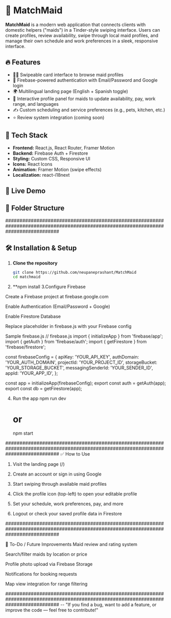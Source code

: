 # 🧹 MatchMaid

**MatchMaid** is a modern web application that connects clients with domestic helpers ("maids") in a Tinder-style swiping interface. Users can create profiles, review availability, swipe through local maid profiles, and manage their own schedule and work preferences in a sleek, responsive interface.

## 🔥 Features

- 💁‍♀️ Swipeable card interface to browse maid profiles
- 🔐 Firebase-powered authentication with Email/Password and Google login
- 🌍 Multilingual landing page (English + Spanish toggle)
- 👤 Interactive profile panel for maids to update availability, pay, work range, and languages
- ✍️ Custom scheduling and service preferences (e.g., pets, kitchen, etc.)
- ⭐ Review system integration (coming soon)

## 🧰 Tech Stack

- **Frontend:** React.js, React Router, Framer Motion
- **Backend:** Firebase Auth + Firestore
- **Styling:** Custom CSS, Responsive UI
- **Icons:** React Icons
- **Animation:** Framer Motion (swipe effects)
- **Localization:** react-i18next

## 🚀 Live Demo

## 📂 Folder Structure

###################################################################################################################################

## 🛠️ Installation & Setup

1. **Clone the repository**
   ```bash
   git clone https://github.com/neupaneprashant/MatchMaid
   cd matchmaid
2. **npm install
3.Configure Firebase

  Create a Firebase project at firebase.google.com
  
  Enable Authentication (Email/Password + Google)
  
  Enable Firestore Database
  
  Replace placeholder in firebase.js with your Firebase config

  Sample firebase.js
// firebase.js
import { initializeApp } from 'firebase/app';
import { getAuth } from 'firebase/auth';
import { getFirestore } from 'firebase/firestore';

const firebaseConfig = {
  apiKey: 'YOUR_API_KEY',
  authDomain: 'YOUR_AUTH_DOMAIN',
  projectId: 'YOUR_PROJECT_ID',
  storageBucket: 'YOUR_STORAGE_BUCKET',
  messagingSenderId: 'YOUR_SENDER_ID',
  appId: 'YOUR_APP_ID',
};

const app = initializeApp(firebaseConfig);
export const auth = getAuth(app);
export const db = getFirestore(app);

4. Run the app
    npm run dev
    # or
    npm start

###################################################################################################################################
✅ How to Use
1. Visit the landing page (/)

2. Create an account or sign in using Google

3. Start swiping through available maid profiles

4. Click the profile icon (top-left) to open your editable profile

5. Set your schedule, work preferences, pay, and more

6. Logout or check your saved profile data in Firestore

###################################################################################################################################

🧪 To-Do / Future Improvements
 Maid review and rating system

 Search/filter maids by location or price

 Profile photo upload via Firebase Storage

 Notifications for booking requests

 Map view integration for range filtering

###################################################################################################################################
-- "If you find a bug, want to add a feature, or improve the code — feel free to contribute!"
